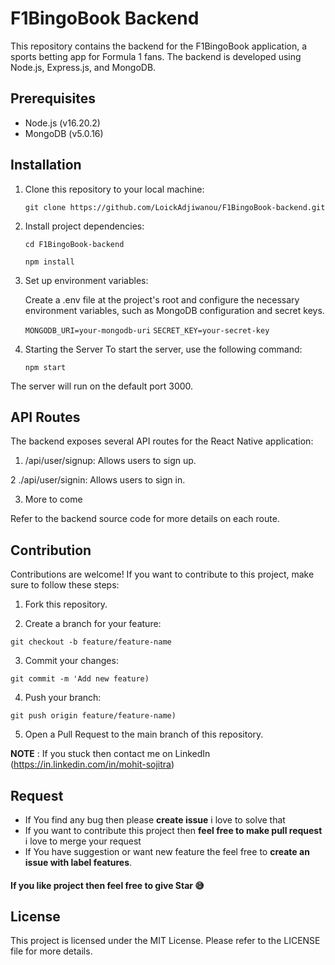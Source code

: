 # F1BingoBook Backend

This repository contains the backend for the F1BingoBook application, a sports betting app for Formula 1 fans. The backend is developed using Node.js, Express.js, and MongoDB.

## Prerequisites

- Node.js (v16.20.2)
- MongoDB (v5.0.16)

## Installation

1. Clone this repository to your local machine:

   ```git clone https://github.com/LoickAdjiwanou/F1BingoBook-backend.git```

2. Install project dependencies:

    ```cd F1BingoBook-backend```

    ```npm install```

3. Set up environment variables:

    Create a .env file at the project's root and configure the necessary environment variables, such as MongoDB configuration and secret keys.
    
    ```MONGODB_URI=your-mongodb-uri```
    ```SECRET_KEY=your-secret-key```

4. Starting the Server
    To start the server, use the following command:

    ```npm start```

The server will run on the default port 3000.

## API Routes

The backend exposes several API routes for the React Native application:

1. /api/user/signup: Allows users to sign up.

2 ./api/user/signin: Allows users to sign in.

3. More to come

Refer to the backend source code for more details on each route.

## Contribution

Contributions are welcome! If you want to contribute to this project, make sure to follow these steps:

1. Fork this repository.

2. Create a branch for your feature:

```git checkout -b feature/feature-name```

3. Commit your changes:

```git commit -m 'Add new feature)```

4. Push your branch:

```git push origin feature/feature-name)```

5. Open a Pull Request to the main branch of this repository.




**NOTE** : If you stuck then contact me on LinkedIn (https://in.linkedin.com/in/mohit-sojitra)

## Request

 - If You find any bug then please **create issue** i love to solve that
 - If you want to contribute this project then **feel free to make pull request** i love to merge your request
 - If You have suggestion or want new feature the feel free to **create an issue with label features**.


#### If you like project then feel free to give Star 😅

## License

This project is licensed under the MIT License. Please refer to the LICENSE file for more details.
